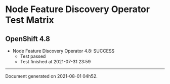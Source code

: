 
Node Feature Discovery Operator Test Matrix
===========================================

OpenShift 4.8
-------------


* Node Feature Discovery Operator 4.8: SUCCESS
  - Test passed
  - Test finished at 2021-07-31 23:59


---
Document generated on 2021-08-01 04h52.
